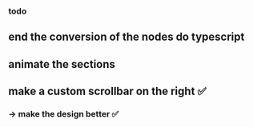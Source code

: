 ### todo

## end the conversion of the nodes do typescript
## animate the sections
## make a custom scrollbar on the right ✅
### -> make the design better ✅
### 